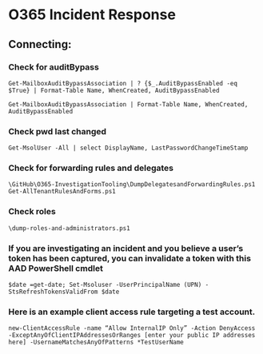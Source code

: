 # O365 Incident Response

## Connecting: #
### Check for auditBypass
```
Get-MailboxAuditBypassAssociation | ? {$_.AuditBypassEnabled -eq $True} | Format-Table Name, WhenCreated, AuditBypassEnabled 

Get-MailboxAuditBypassAssociation | Format-Table Name, WhenCreated, AuditBypassEnabled 

```


### Check pwd last changed 
```
Get-MsolUser -All | select DisplayName, LastPasswordChangeTimeStamp

```


### Check for forwarding rules and delegates
```
\GitHub\O365-InvestigationTooling\DumpDelegatesandForwardingRules.ps1
Get-AllTenantRulesAndForms.ps1
```


### Check roles
```
\dump-roles-and-administrators.ps1
```


### If you are investigating an incident and you believe a user’s token has been captured, you can invalidate a token with this AAD PowerShell cmdlet
```
$date =get-date; Set-Msoluser -UserPrincipalName (UPN) -StsRefreshTokensValidFrom $date
```


### Here is an example client access rule targeting a test account.
```
new-ClientAccessRule -name “Allow InternalIP Only” -Action DenyAccess -ExceptAnyOfClientIPAddressesOrRanges [enter your public IP addresses here] -UsernameMatchesAnyOfPatterns *TestUserName
```


